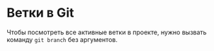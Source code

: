# Ветки в Git

Чтобы посмотреть все активные ветки в проекте, 
нужно вызвать команду `git branch` без аргументов.
